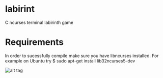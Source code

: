 # labirint
C ncurses terminal labirinth game

# Requirements
In order to sucessfully compile make sure you have libncurses installed.
For example on Ubuntu try $ sudo apt-get install lib32ncurses5-dev


![alt tag](http://andrejvitez.com/share/labirint_screenshot.png)
